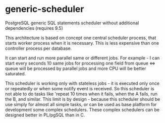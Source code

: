# generic-scheduler

PostgreSQL generic SQL statements scheduler without additional dependencies (requires 9.5)

This architecture is based on concept one central scheduler process, that starts worker
process when it is necessary. This is less expensive than one controller process per database.

It can start and run more parallel same or different jobs. For example - I can start every
seconds 10 same jobs for processing one field from queue <=> queue will be processed by
parallel jobs and more CPU will be better saturated.

This scheduler is working only with stateless jobs - it is executed only
once or repeatedly or when some notify event is received. So this scheduler is not able to
do tasks like 'repeat 10 times when it fails, when the A fails, run the B, and similar. This
limit is by design - because this scheduler should be use simply for almost all simple tasks,
or can be used as base platform for development some complex schedulers. These complex schedulers
can be designed better in PL/pgSQL than in C.